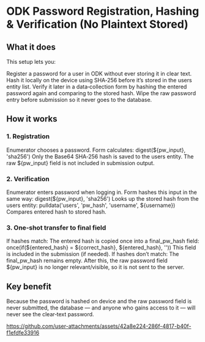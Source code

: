 # ODK Password Registration, Hashing & Verification (No Plaintext Stored)

## What it does
This setup lets you:

Register a password for a user in ODK without ever storing it in clear text.
Hash it locally on the device using SHA‑256 before it’s stored in the users entity list.
Verify it later in a data‑collection form by hashing the entered password again and comparing to the stored hash.
Wipe the raw password entry before submission so it never goes to the database.

## How it works

### 1. Registration
Enumerator chooses a password.
Form calculates:
digest(${pw_input}, 'sha256')
Only the Base64 SHA‑256 hash is saved to the users entity.
The raw ${pw_input} field is not included in submission output.

### 2. Verification
Enumerator enters password when logging in.
Form hashes this input in the same way:
digest(${pw_input}, 'sha256')
Looks up the stored hash from the users entity:
pulldata('users', 'pw_hash', 'username', ${username})
Compares entered hash to stored hash.

### 3. One‑shot transfer to final field
If hashes match:
The entered hash is copied once into a final_pw_hash field:
once(if(${entered_hash} = ${correct_hash}, ${entered_hash}, ''))
This field is included in the submission (if needed).
If hashes don’t match:
The final_pw_hash remains empty.
After this, the raw password field ${pw_input} is no longer relevant/visible, so it is not sent to the server.

## Key benefit
Because the password is hashed on device and the raw password field is never submitted, the database — and anyone who gains access to it — will never see the clear‑text password.

https://github.com/user-attachments/assets/42a8e224-286f-4817-b40f-f1efdfe33916



